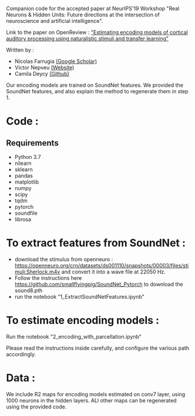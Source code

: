 Companion code for the accepted paper at NeurIPS'19 Workshop "Real Neurons & Hidden Units: Future directions at the intersection of neuroscience and artificial intelligence".

Link to the paper on OpenReview :
["Estimating encoding models of cortical auditory processing using naturalistic stimuli and transfer learning"](https://openreview.net/forum?id=SyxENQtL8H "Link to paper on OpenReview.net")

Written by :
- Nicolas Farrugia [(Google Scholar)](https://scholar.google.fr/citations?user=IO4nLK4AAAAJ&hl=fr "Google Scholar")
- Victor Nepveu [(Website)](https://victor-nepveu.dev "Website")
- Camila Deycy [(Github)](https://github.com/camila-ud/ "Github")

Our encoding models are trained on SoundNet features. We provided the SoundNet features, and also explain the method to regenerate them in step 1.

# Code : 

## Requirements 

* Python 3.7
* nilearn
* sklearn
* pandas
* matplotlib
* numpy
* scipy
* tqdm
* pytorch
* soundfile
* librosa


# To extract features from SoundNet : 
* download the stimulus from openneuro : https://openneuro.org/crn/datasets/ds001110/snapshots/00003/files/stimuli:Sherlock.m4v and convert it into a wave file at 22050 Hz. 
* Follow the instructions here https://github.com/smallflyingpig/SoundNet_Pytorch to download the sound8.pth
* run the notebook "1_ExtractSoundNetFeatures.ipynb"

# To estimate encoding models : 

Run the notebook "2_encoding_with_parcellation.ipynb"

Please read the instructions inside carefully, and configure the various path accordingly.

# Data :

 We include R2 maps for encoding models estimated on conv7 layer, using 1000 neurons in the hidden layers. 
 ALl other maps can be regenerated using the provided code. 
